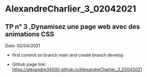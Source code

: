 # AlexandreCharlier_3_02042021

## TP n° 3 ,Dynamisez une page web avec des animations CSS

Date: 02/04/2021

* first commit on branch main and create branch develop

* Github page link: https://alexandre34000.github.io/AlexandreCharlier_3_02042021